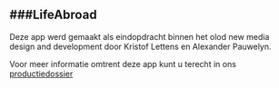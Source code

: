 ###LifeAbroad
--------------------------------------
Deze app werd gemaakt als eindopdracht binnen het olod new media design and development door Kristof Lettens en Alexander Pauwelyn.

Voor meer informatie omtrent deze app kunt u terecht in ons [productiedossier](dossier.md)